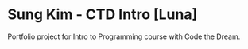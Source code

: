 # Sung Kim - CTD Intro [Luna]
Portfolio project for Intro to Programming course with Code the Dream.
